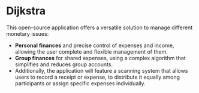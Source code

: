 # Dijkstra
This open-source application offers a versatile solution to manage different monetary issues:

- **Personal finances** and precise control of expenses and income, allowing the user complete and flexible management of them.
- **Group finances** for shared expenses, using a complex algorithm that simplifies and reduces group accounts.
- Additionally, the application will feature a scanning system that allows users to record a receipt or expense, to distribute it equally among participants or assign specific expenses individually.

